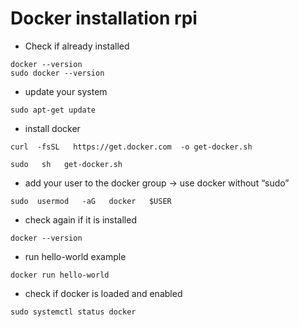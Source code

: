 # Docker installation rpi 

* Check if already installed
```
docker --version 
sudo docker --version
```

* update your system
```
sudo apt-get update 
```

* install docker 
```
curl  -fsSL   https://get.docker.com  -o get-docker.sh

sudo   sh   get-docker.sh
```

* add your user to the docker group → use docker without “sudo”
```
sudo  usermod   -aG   docker   $USER
```
* check again if it is installed
```
docker --version
```
* run hello-world example
```
docker run hello-world
```
* check if docker is loaded and enabled
```
sudo systemctl status docker
```

